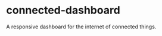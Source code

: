 connected-dashboard
===================

A responsive dashboard for the internet of connected things.
